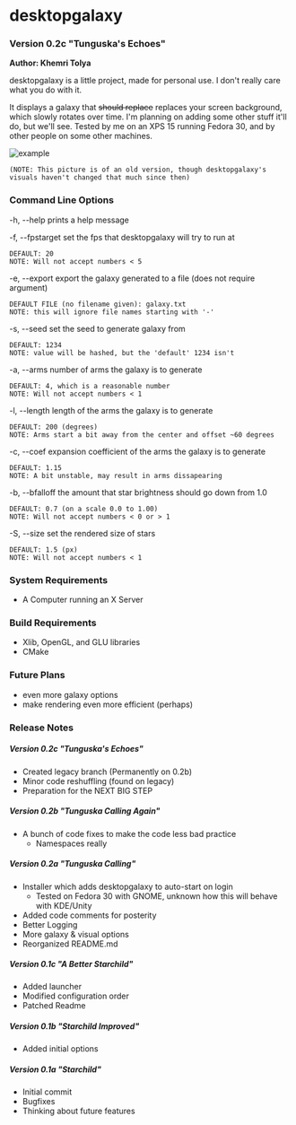 # desktopgalaxy

### Version 0.2c  "Tunguska's Echoes"

**Author: Khemri Tolya**

desktopgalaxy is a little project, made for personal use. I don't really care what you do with it.

It displays a galaxy that ~~should replace~~ replaces your screen background, which slowly rotates over time. I'm planning on adding some other stuff it'll do, but we'll see. Tested by me on an XPS 15 running Fedora 30, and by other people on some other machines.

![example](https://i.imgur.com/G52qm7q.png)

`(NOTE: This picture is of an old version, though desktopgalaxy's visuals haven't changed that much since then)`

### Command Line Options

 -h, --help       prints a help message

 -f, --fpstarget  set the fps that desktopgalaxy will try to run at

    DEFAULT: 20
    NOTE: Will not accept numbers < 5

 -e, --export     export the galaxy generated to a file (does not require argument)

    DEFAULT FILE (no filename given): galaxy.txt
    NOTE: this will ignore file names starting with '-'

 -s, --seed       set the seed to generate galaxy from

    DEFAULT: 1234
    NOTE: value will be hashed, but the 'default' 1234 isn't
    
 -a, --arms       number of arms the galaxy is to generate

    DEFAULT: 4, which is a reasonable number
    NOTE: Will not accept numbers < 1

 -l, --length     length of the arms the galaxy is to generate

    DEFAULT: 200 (degrees)
    NOTE: Arms start a bit away from the center and offset ~60 degrees

 -c, --coef       expansion coefficient of the arms the galaxy is to generate

    DEFAULT: 1.15
    NOTE: A bit unstable, may result in arms dissapearing

 -b, --bfalloff   the amount that star brightness should go down from 1.0

    DEFAULT: 0.7 (on a scale 0.0 to 1.00)
    NOTE: Will not accept numbers < 0 or > 1

 -S, --size       set the rendered size of stars
  
    DEFAULT: 1.5 (px)
    NOTE: Will not accept numbers < 1

### System Requirements

- A Computer running an X Server

### Build Requirements

- Xlib, OpenGL, and GLU libraries
- CMake

### Future Plans

- even more galaxy options
- make rendering even more efficient (perhaps)

### Release Notes

##### Version 0.2c "Tunguska's Echoes"

- Created legacy branch (Permanently on 0.2b)
- Minor code reshuffling (found on legacy)
- Preparation for the NEXT BIG STEP

##### Version 0.2b "Tunguska Calling Again"

- A bunch of code fixes to make the code less bad practice
    - Namespaces really

##### Version 0.2a "Tunguska Calling"

- Installer which adds desktopgalaxy to auto-start on login
    - Tested on Fedora 30 with GNOME, unknown how this will behave with KDE/Unity
- Added code comments for posterity
- Better Logging
- More galaxy & visual options
- Reorganized README.md

##### Version 0.1c "A Better Starchild"

- Added launcher
- Modified configuration order
- Patched Readme

##### Version 0.1b "Starchild Improved"

- Added initial options

##### Version 0.1a  "Starchild"

- Initial commit
- Bugfixes
- Thinking about future features
